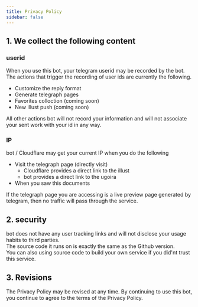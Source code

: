 ```yaml
---
title: Privacy Policy
sidebar: false
---
```


## 1. We collect the following content

### userid
When you use this bot, your telegram userid may be recorded by the bot.  
The actions that trigger the recording of user ids are currently the following.  

- Customize the reply format
- Generate telegraph pages
- Favorites colloction (coming soon)
- New illust push (coming soon)

All other actions bot will not record your information and will not associate your sent work with your id in any way.

### IP
bot / Cloudflare may get your current IP when you do the following  

- Visit the telegraph page (directly visit)
    - Cloudflare provides a direct link to the illust
    - bot provides a direct link to the ugoira 
- When you saw this documents

If the telegraph page you are accessing is a live preview page generated by telegram, then no traffic will pass through the service.


## 2. security
bot does not have any user tracking links and will not disclose your usage habits to third parties.  
The source code it runs on is exactly the same as the Github version.  
You can also using source code to build your own service if you did'nt trust this service.
## 3. Revisions
The Privacy Policy may be revised at any time. By continuing to use this bot, you continue to agree to the terms of the Privacy Policy.